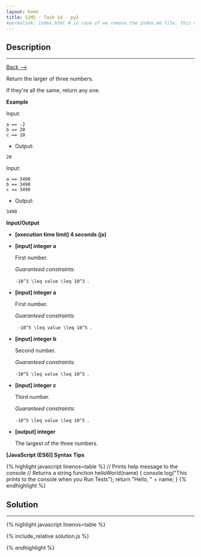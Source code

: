 ```yaml
---
layout: home
title: S1M2 - Task 14 - py3
#permalink: index.html # in case of we remove the index.md file, this doc will be the index page
---
```


<div class="row">
<div class="columnStmt" markdown="1">

## Description
------ 

[Back --> ](../README.md) 

Return the larger of three numbers.

If they're all the same, return any one.

**Example**

Input:
```
a == -2
b == 20
c == 10
```
-   Output:
```
20
```
Input:
``` 
a == 3490
b == 3490
c == 3490
```
-   Output:
```
3490
```

**Input/Output**

* **[execution time limit] 4 seconds (js)**

* **[input] integer a**

    First number.

    *Guaranteed constraints:*

    <code type='math/tex'>-10^3 \leq value \leq 10^3 </code>.

* **[input] integer a**

    First number.

    *Guaranteed constraints:*

    <code type='math/tex'> -10^5 \leq value \leq 10^5 </code>.

* **[input] integer b**

    Second number.

    *Guaranteed constraints:*

    <code type='math/tex'>-10^5 \leq value \leq 10^5 </code>.

* **[input] integer c**

    Third number.

    *Guaranteed constraints:*

    <code type='math/tex'>-10^5 \leq value \leq 10^5 </code>.

* **[output] integer**

    The largest of the three numbers.

**[JavaScript (ES6)] Syntax Tips**

{% highlight javascript linenos=table %}
// Prints help message to the console
// Returns a string
function helloWorld(name) {
    console.log("This prints to the console when you Run Tests");
    return "Hello, " + name;
}
{% endhighlight %}

</div>
<div class="columnSol" markdown="1">

## Solution
------

{% highlight javascript linenos=table %}

{% include_relative solution.js %}

{% endhighlight %}

</div>
</div>